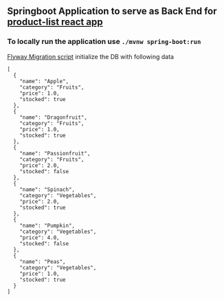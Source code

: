 

## Springboot Application to serve as Back End for [product-list react app](https://github.com/yashraj121296/product-list)
### To locally run the application use ```./mvnw spring-boot:run ```  

[Flyway Migration script](https://github.com/yashraj121296/product-list-be/blob/main/src/main/resources/db/migration/V1__Initialize_Db.sql) initialize the DB with following data 

```
[
  {
    "name": "Apple",
    "category": "Fruits",
    "price": 1.0,
    "stocked": true
  },
  {
    "name": "Dragonfruit",
    "category": "Fruits",
    "price": 1.0,
    "stocked": true
  },
  {
    "name": "Passionfruit",
    "category": "Fruits",
    "price": 2.0,
    "stocked": false
  },
  {
    "name": "Spinach",
    "category": "Vegetables",
    "price": 2.0,
    "stocked": true
  },
  {
    "name": "Pumpkin",
    "category": "Vegetables",
    "price": 4.0,
    "stocked": false
  },
  {
    "name": "Peas",
    "category": "Vegetables",
    "price": 1.0,
    "stocked": true
  }
]
```
